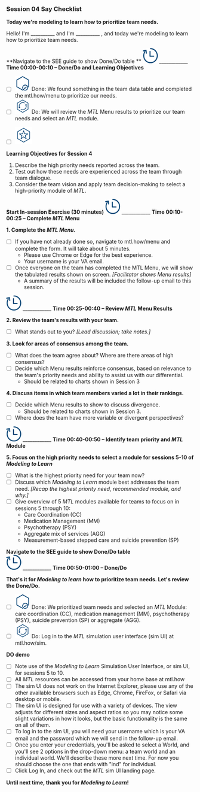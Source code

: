 ### Session 04 Say Checklist  

**Today we're modeling to learn how to prioritize team needs.**

Hello! I'm __________ and I'm __________ , and today we're modeling to learn how to prioritize team needs.  

**Navigate to the SEE guide to show Done/Do table  **
[<img src = "https://github.com/lzim/teampsd/blob/master/resources/icons/timestamp.png" height = "40" width = "40" style = “display:inline-block”/>](#DontClick) ____________ **Time 00:00-00:10 – Done/Do and Learning Objectives**  
 
- [ ] [<img src = "https://github.com/lzim/teampsd/blob/master/resources/icons/done.png" height = "40" width = "40">](#DontClick) Done: We found something in the team data table and completed the mtl.how/menu to prioritize our needs.  
- [ ] [<img src = "https://github.com/lzim/teampsd/blob/master/resources/icons/do.png" height = "40" width = "40">](#DontClick) Do: We will review the _MTL_ Menu results to prioritize our team needs and select an _MTL_ module.
<!-- Learning Objectives Icon --> 
- [ ] [<img src = "https://github.com/lzim/teampsd/blob/master/resources/icons/learning_objectives.png" height = "45" width = "45">](DontClick) 

**Learning Objectives for Session 4**
1. Describe the high priority needs reported across the team.  
2. Test out how these needs are experienced across the team through team dialogue.  
3. Consider the team vision and apply team decision-making to select a high-priority module of *MTL*.  

**Start In-session Exercise (30 minutes)**
[<img src = "https://github.com/lzim/teampsd/blob/master/resources/icons/timestamp.png" height = "40" width = "40" style = “display:inline-block”/>](#DontClick) ____________ **Time 00:10-00:25 – Complete *MTL* Menu**  

**1. Complete the *MTL Menu*.**
- [ ] If you have not already done so, navigate to mtl.how/menu and complete the form. It will take about 5 minutes.
    - Please use Chrome or Edge for the best experience.
    - Your username is your VA email.
- [ ] Once everyone on the team has completed the MTL Menu, we will show the tabulated results shown on screen. *[Facilitator shows Menu results]*
    - A summary of the results will be included the follow-up email to this session.  

[<img src = "https://github.com/lzim/teampsd/blob/master/resources/icons/timestamp.png" height = "40" width = "40" style = “display:inline-block”/>](#DontClick) ____________ **Time 00:25-00:40 – Review *MTL* Menu Results**  

**2. Review the team's results with your team.** 
- [ ] What stands out to you? *[Lead discussion; take notes.]*  

**3. Look for areas of consensus among the team.**
- [ ] What does the team agree about?  Where are there areas of high consensus?   
- [ ] Decide which Menu results reinforce consensus, based on relevance to the team's priority needs and ability to assist us with our differential. 
    - Should be related to charts shown in Session 3  
  
**4. Discuss items in which team members varied a lot in their rankings.**  
- [ ] Decide which Menu results to show to discuss divergence. 
    - Should be related to charts shown in Session 3.  
- [ ] Where does the team have more variable or divergent perspectives?  

[<img src = "https://github.com/lzim/teampsd/blob/master/resources/icons/timestamp.png" height = "40" width = "40" style = “display:inline-block”/>](#DontClick) ____________ **Time 00:40-00:50 – Identify team priority and *MTL* Module**

**5. Focus on the high priority needs to select a module for sessions 5-10 of *Modeling to Learn***
- [ ] What is the highest priority need for your team now?
- [ ] Discuss which _Modeling to Learn_ module best addresses the team need. *[Recap the highest priority need, recommended module, and why.]*  
- [ ] Give overview of  5 _MTL_ modules available for teams to focus on in sessions 5 through 10:  
  + Care Coordination (CC)  
  + Medication Management (MM)  
  + Psychotherapy (PSY)  
  + Aggregate mix of services (AGG)  
  + Measurement-based stepped care and suicide prevention (SP)  
  
**Navigate to the SEE guide to show Done/Do table**  
[<img src = "https://github.com/lzim/teampsd/blob/master/resources/icons/timestamp.png" height = "40" width = "40" style = “display:inline-block”/>](#DontClick) ____________ **Time 00:50-01:00 – Done/Do**  

**That's it for _Modeling to learn_ how to prioritize team needs.  Let's review the Done/Do.**
 
- [ ] [<img src = "https://github.com/lzim/teampsd/blob/master/resources/icons/done.png" height = "40" width = "40">](#DontClick) Done: We prioritized team needs and selected an _MTL_ Module: care coordination (CC), medication management (MM), psychotherapy (PSY), suicide prevention (SP) or aggregate (AGG).  
- [ ] [<img src = "https://github.com/lzim/teampsd/blob/master/resources/icons/do.png" height = "40" width = "40">](#DontClick) Do: Log in to the _MTL_ simulation user interface (sim UI) at mtl.how/sim.  

**DO demo**
- [ ] Note use of the _Modeling to Learn_ Simulation User Interface, or sim UI, for sessions 5 to 10.
- [ ]  All _MTL_ resources can be accessed from your home base at mtl.how  
- [ ] The sim UI does not work on the Internet Explorer, please use any of the other available browsers such as Edge, Chrome, FireFox, or Safari via desktop or mobile.
- [ ] The sim UI is designed for use with a variety of devices. The view adjusts for different sizes and aspect ratios so you may notice some slight variations in how it looks, but the basic functionality is the same on all of them.  
- [ ] To log in to the sim UI, you will need your username which is your VA email and the password which we will send in the follow-up email. 
- [ ] Once you enter your credentials, you'll be asked to select a World, and you'll see 2 options in the drop-down menu: a team world and an individual world. We'll describe these more next time. For now you should choose the one that ends with "ind" for individual. 
- [ ] Click Log In, and check out the *MTL* sim UI landing page. 

**Until next time, thank you for *Modeling to Learn*!**
